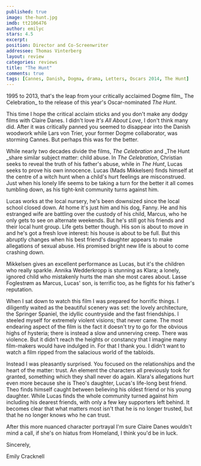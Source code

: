 ```yaml
---
published: true
image: the-hunt.jpg
imdb: tt2106476
author: emilyc 
stars: 4.5
excerpt: 
position: Director and Co-Screenwriter
addressee: Thomas Vinterberg
layout: review
categories: reviews
title: "The Hunt"
comments: true
tags: [Cannes, Danish, Dogma, drama, Letters, Oscars 2014, The Hunt]
---
```


1995 to 2013, that's the leap from your critically acclaimed Dogme film_ The Celebration_ to the release of this year's Oscar-nominated _The Hunt_.

This time I hope the critical acclaim sticks and you don't make any dodgy films with Claire Danes. I didn't love _It's All About Love_, I don't think many did. After it was critically panned you seemed to disappear into the Danish woodwork while Lars von Trier, your former Dogme collaborator, was storming Cannes. But perhaps this was for the better.

While nearly two decades divide the films, _The Celebration_ and _The Hunt _share similar subject matter: child abuse. In _The Celebration_,  Christian seeks to reveal the truth of his father's abuse, while in _The Hunt_, Lucas seeks to prove his own innocence. Lucas (Mads Mikkelsen) finds himself at the centre of a witch hunt when a child's hurt feelings are misconstrued. Just when his lonely life seems to be taking a turn for the better it all comes tumbling down, as his tight-knit community turns against him.

Lucas works at the local nursery, he's been downsized since the local school closed down. At home it's just him and his dog, Fanny. He and his estranged wife are battling over the custody of his child, Marcus, who he only gets to see on alternate weekends. But he's still got his friends and their local hunt group. Life gets better though. His son is about to move in and he's got a fresh love interest: his house is about to be full. But this abruptly changes when his best friend's daughter appears to make allegations of sexual abuse. His promised bright new life is about to come crashing down.

Mikkelsen gives an excellent performance as Lucas, but it's the children who really sparkle. Annika Wedderkropp is stunning as Klara; a lonely, ignored child who mistakenly hurts the man she most cares about. Lasse Foglestrøm as Marcus, Lucas' son, is terrific too, as he fights for his father's reputation.

When I sat down to watch this film I was prepared for horrific things. I diligently waited as the beautiful scenery was set: the lovely architecture, the Springer Spaniel, the idyllic countryside and the fast friendships. I steeled myself for extremely violent visions; that never came. The most endearing aspect of the film is the fact it doesn't try to go for the obvious highs of hysteria; there is instead a slow and unnerving creep. There was violence. But it didn't reach the heights or constancy that I imagine many film-makers would have indulged in. For that I thank you. I didn't want to watch a film ripped from the salacious world of the tabloids. 

Instead I was pleasantly surprised. You focused on the relationships and the heart of the matter: trust. An element the characters all previously took for granted, something which they shall never do again.  Klara's allegations hurt even more because she is Theo's daughter, Lucas's life-long best friend. Theo finds himself caught between believing his oldest friend or his young daughter. While Lucas finds the whole community turned against him including his dearest friends, with only a few key supporters left behind. It becomes clear that what matters most isn't that he is no longer trusted, but that he no longer knows who he can trust.

After this more nuanced character portrayal I'm sure Claire Danes wouldn't mind  a call, if she's on hiatus from Homeland, I think you'd be in luck.

Sincerely,

Emily Cracknell